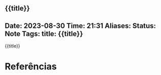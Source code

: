 {{title}}
---
Date: 2023-08-30
Time: 21:31
Aliases: 
Status: Note
Tags: 
title: {{title}}
---
{{title}}



# Referências

